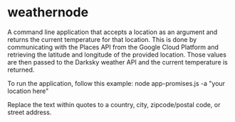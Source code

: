 # weathernode
A command line application that accepts a location as an argument and returns the current temperature for that location. This is done by communicating with the Places API from the Google Cloud Platform and retrieving the latitude and longitude of the provided location. Those values are then passed to the Darksky weather API and the current temperature is returned.

To run the application, follow this example:
node app-promises.js -a "your location here"

Replace the text within quotes to a country, city, zipcode/postal code, or street address.

